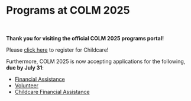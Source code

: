 # Programs at COLM 2025

<br>

**Thank you for visiting the official COLM 2025 programs portal!**

Please [click here](https://form.jotform.com/KiddieCorp/colmkids) to register for Childcare!

Furthermore, COLM 2025 is now accepting applications for the following, **due by July 31**:

- [Financial Assistance](https://docs.google.com/forms/d/e/1FAIpQLSfXcDk9zFxjtDNCmS5QUJew7QUUdWF-Zy8FfwMDt0xEpZBSdg/viewform)
- [Volunteer](https://docs.google.com/forms/d/e/1FAIpQLSdlz6cmBIQ3lJvU4YdwkhM62tnZd4YiibU42F1djOJTFBZHiw/viewform)
- [Childcare Financial Assistance](https://docs.google.com/forms/d/e/1FAIpQLSf7xoCiDMxjXqO8wFJDnKIbi5E3v_BZGN2g6zsQ-8MX5zg1DA/viewform)


<br><br><br><br><br><br><br><br><br><br><br><br>